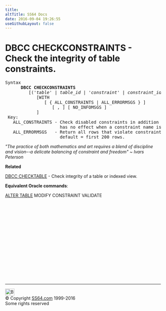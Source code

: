 ```yaml
---
title:
altTitle: SS64 Docs
date: 2016-09-04 19:26:55
useGithubLayout: false
---
```

<!-- #BeginLibraryItem "/Library/head_sql.lbi" --><!-- #EndLibraryItem --><h1>DBCC CHECKCONSTRAINTS - Check the integrity of table constraints.</h1>
<pre>Syntax
      <b>DBCC CHECKCONSTRAINTS</b>
         [('<i>table</i>' | <i>table_id </i>| '<i>constraint</i>' | <i>constraint_id</i>) ]
            [WITH 
               [ { ALL_CONSTRAINTS | ALL_ERRORMSGS } ]
                  [ , ] [ NO_INFOMSGS ] 
            ]
 Key:
   ALL_CONSTRAINTS - Check disabled constraints in addition to enabled constraints 
                     has no effect when a constraint name is specified.
   ALL_ERRORMSGS   - Return all rows that violate constraints in the table being checked.
                     default = first 200 rows.
</pre>
<p class="quote"><i>"The practice of both mathematics and art requires a blend of 
discipline and vision--a delicate balancing of constraint and freedom" ~ Ivars Peterson</i></p>
<p>  <b>Related</b></p>
<p><a href="dbcc_checktable.html">DBCC CHECKTABLE</a> - Check integrity of a table or indexed view.</p>
<p><b>Equivalent Oracle commands</b>:</p>
<p> <a href="../ora/table_a_cons.html">ALTER TABLE</a> MODIFY CONSTRAINT VALIDATE</p><!-- #BeginLibraryItem "/Library/foot_sql.lbi" --><p>
<!-- ss64-sql -->
<ins class="adsbygoogle" style="display:inline-block;width:300px;height:250px" data-ad-client="ca-pub-6140977852749469" data-ad-slot="6953563613"></ins>
<script>
(adsbygoogle = window.adsbygoogle || []).push({});
</script></p>
<hr>
<div id="bl" class="footer"><a href="dbcc_checkconstraints.html#"><img src="../images/top.png" width="30" height="22" alt="Back to the Top"></a></div>
<div id="br" class="footer, tagline">© Copyright <a href="../index.html">SS64.com</a> 1999-2016<br>
Some rights reserved</div><!-- #EndLibraryItem -->

